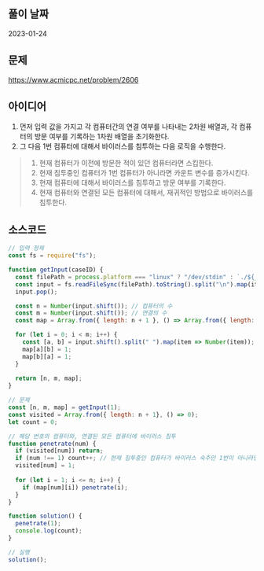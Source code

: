 ## 풀이 날짜
2023-01-24

## 문제
https://www.acmicpc.net/problem/2606

## 아이디어
1. 먼저 입력 값을 가지고 각 컴퓨터간의 연결 여부를 나타내는 2차원 배열과, 각 컴퓨터의 방문 여부를 기록하는 1차원 배열을 초기화한다.  
2. 그 다음 1번 컴퓨터에 대해서 바이러스를 침투하는 다음 로직을 수행한다.
> 1. 현재 컴퓨터가 이전에 방문한 적이 있던 컴퓨터라면 스킵한다.
> 2. 현재 침투중인 컴퓨터가 1번 컴퓨터가 아니라면 카운트 변수를 증가시킨다.
> 3. 현재 컴퓨터에 대해서 바이러스를 침투하고 방문 여부를 기록한다.
> 4. 현재 컴퓨터와 연결된 모든 컴퓨터에 대해서, 재귀적인 방법으로 바이러스를 침투한다.

## 소스코드
```js
// 입력 정제
const fs = require("fs");

function getInput(caseID) {
  const filePath = process.platform === "linux" ? "/dev/stdin" : `./${__dirname.split('\\').pop()}/i${caseID}.txt`;
  const input = fs.readFileSync(filePath).toString().split("\n").map(item => item.trim());
  input.pop();

  const n = Number(input.shift()); // 컴퓨터의 수
  const m = Number(input.shift()); // 연결의 수
  const map = Array.from({ length: n + 1 }, () => Array.from({ length: n + 1 }, () => 0));

  for (let i = 0; i < m; i++) {
    const [a, b] = input.shift().split(" ").map(item => Number(item));
    map[a][b] = 1;
    map[b][a] = 1;
  }
  
  return [n, m, map];
}

// 문제
const [n, m, map] = getInput(1);
const visited = Array.from({ length: n + 1}, () => 0);
let count = 0;

// 해당 번호의 컴퓨터와, 연결된 모든 컴퓨터에 바이러스 침투
function penetrate(num) {
  if (visited[num]) return;
  if (num !== 1) count++; // 현재 침투중인 컴퓨터가 바이러스 숙주인 1번이 아니라면, 카운트 증가하기
  visited[num] = 1;
  
  for (let i = 1; i <= n; i++) {
    if (map[num][i]) penetrate(i);
  }
}

function solution() {
  penetrate(1);
  console.log(count);
}

// 실행
solution();
```
